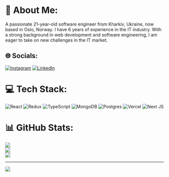 # 💫 About Me:
A passionate 21-year-old software engineer from Kharkiv, Ukraine, now based in Oslo, Norway. I have 6 years of experience in the IT industry. With a strong background in web development and software engineering, I am eager to take on new challenges in the IT market.<br>


## 🌐 Socials:
[![Instagram](https://img.shields.io/badge/Instagram-%23E4405F.svg?logo=Instagram&logoColor=white)](https://instagram.com/tarasikee) [![LinkedIn](https://img.shields.io/badge/LinkedIn-%230077B5.svg?logo=linkedin&logoColor=white)](https://linkedin.com/in/taras-osyka-48043a187) 

# 💻 Tech Stack:
![React](https://img.shields.io/badge/react-%2320232a.svg?style=for-the-badge&logo=react&logoColor=%2361DAFB)
![Redux](https://img.shields.io/badge/redux-%23593d88.svg?style=for-the-badge&logo=redux&logoColor=white)
![TypeScript](https://img.shields.io/badge/typescript-%23007ACC.svg?style=for-the-badge&logo=typescript&logoColor=white)
![MongoDB](https://img.shields.io/badge/MongoDB-%234ea94b.svg?style=for-the-badge&logo=mongodb&logoColor=white)
![Postgres](https://img.shields.io/badge/postgres-%23316192.svg?style=for-the-badge&logo=postgresql&logoColor=white)
![Vercel](https://img.shields.io/badge/vercel-%23000000.svg?style=for-the-badge&logo=vercel&logoColor=white)
![Next JS](https://img.shields.io/badge/Next-black?style=for-the-badge&logo=next.js&logoColor=white)
# 📊 GitHub Stats:
![](https://github-readme-stats.vercel.app/api?username=tarasikee&theme=dark&hide_border=false&include_all_commits=false&count_private=false)<br/>
![](https://github-readme-streak-stats.herokuapp.com/?user=tarasikee&theme=dark&hide_border=false)<br/>
![](https://github-readme-stats.vercel.app/api/top-langs/?username=tarasikee&theme=dark&hide_border=false&include_all_commits=false&count_private=false&layout=compact)

---
[![](https://visitcount.itsvg.in/api?id=tarasikee&icon=0&color=0)](https://visitcount.itsvg.in)
